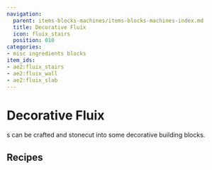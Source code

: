 ```yaml
---
navigation:
  parent: items-blocks-machines/items-blocks-machines-index.md
  title: Decorative Fluix
  icon: fluix_stairs
  position: 010
categories:
- misc ingredients blocks
item_ids:
- ae2:fluix_stairs
- ae2:fluix_wall
- ae2:fluix_slab
---
```


# Decorative Fluix

<GameScene zoom="4" background="transparent">
<ImportStructure src="../assets/assemblies/decorative_fluix.snbt" />
<IsometricCamera yaw="195" pitch="30" />
</GameScene>

<ItemLink id="fluix_block" />s can be crafted and stonecut into some decorative building blocks.

## Recipes

<Row>
  <RecipeFor id="fluix_stairs" />

  <RecipeFor id="fluix_wall" />

  <RecipeFor id="fluix_slab" />
</Row>
